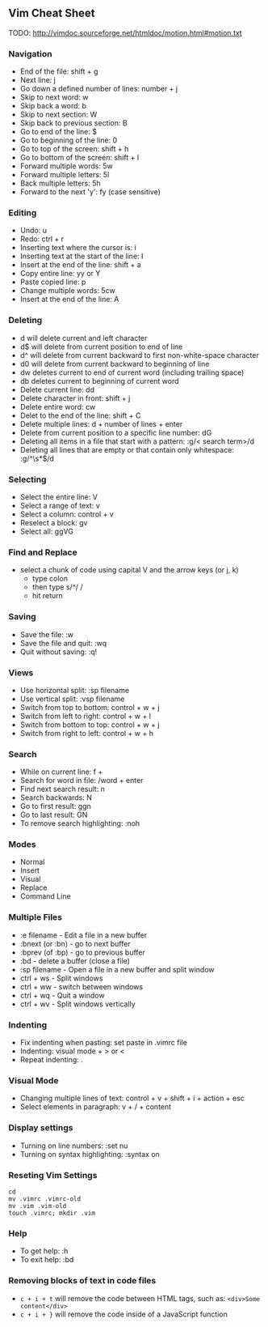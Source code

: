 ## Vim Cheat Sheet 

TODO: http://vimdoc.sourceforge.net/htmldoc/motion.html#motion.txt

### Navigation

- End of the file: shift + g
- Next line: j
- Go down a defined number of lines: number + j
- Skip to next word: w
- Skip back a word: b
- Skip to next section: W
- Skip back to previous section: B
- Go to end of the line: $
- Go to beginning of the line: 0
- Go to top of the screen: shift + h
- Go to bottom of the screen: shift + l
- Forward multiple words: 5w
- Forward multiple letters: 5l
- Back multiple letters: 5h
- Forward to the next 'y': fy (case sensitive)


### Editing 

- Undo: u
- Redo: ctrl + r
- Inserting text where the cursor is: i
- Inserting text at the start of the line: I
- Insert at the end of the line: shift + a
- Copy entire line: yy or Y
- Paste copied line: p
- Change multiple words: 5cw
- Insert at the end of the line: A


### Deleting

- d<leftArrow> will delete current and left character
- d$ will delete from current position to end of line
- d^ will delete from current backward to first non-white-space character
- d0 will delete from current backward to beginning of line
- dw deletes current to end of current word (including trailing space)
- db deletes current to beginning of current word
- Delete current line: dd
- Delete character in front: shift + j
- Delete entire word: cw
- Delet to the end of the line: shift + C
- Delete multiple lines: d + number of lines + enter
- Delete from current position to a specific line number: d<line number>G
- Deleting all items in a file that start with a pattern: :g/< search term>/d
- Deleting all lines that are empty or that contain only whitespace: :g/^\s*$/d


### Selecting

- Select the entire line: V
- Select a range of text: v
- Select a column: control + v
- Reselect a block: gv
- Select all: ggVG


### Find and Replace

- select a chunk of code using capital V and the arrow keys (or j, k)
	- type colon
	- then type s/^/   /
	- hit return


### Saving

- Save the file: :w
- Save the file and quit: :wq
- Quit without saving: :q!


### Views

- Use horizontal split: :sp filename
- Use vertical split: :vsp filename
- Switch from top to bottom: control + w + j
- Switch from left to right: control + w + l
- Switch from bottom to top: control + w + j
- Switch from right to left: control + w + h


### Search

- While on current line: f + <queried item>
- Search for word in file: /word + enter
- Find next search result: n
- Search backwards: N
- Go to first result: ggn
- Go to last result: GN
- To remove search highlighting: :noh


### Modes

- Normal
- Insert
- Visual
- Replace
- Command Line 


### Multiple Files

- :e filename - Edit a file in a new buffer
- :bnext (or :bn) - go to next buffer
- :bprev (of :bp) - go to previous buffer
- :bd - delete a buffer (close a file)
- :sp filename - Open a file in a new buffer and split window
- ctrl + ws - Split windows
- ctrl + ww - switch between windows
- ctrl + wq - Quit a window
- ctrl + wv - Split windows vertically


### Indenting

- Fix indenting when pasting: set paste in .vimrc file 
- Indenting: visual mode + > or <
- Repeat indenting: .


### Visual Mode

- Changing multiple lines of text: control + v + shift + i + action + esc
- Select elements in paragraph: v + / + content


### Display settings

- Turning on line numbers: :set nu
- Turning on syntax highlighting: :syntax on


### Reseting Vim Settings

```
cd
mv .vimrc .vimrc-old
mv .vim .vim-old
touch .vimrc; mkdir .vim
```

### Help

- To get help: :h <topic>
- To exit help: :bd


### Removing blocks of text in code files

- `c + i + t` will remove the code between HTML tags, such as: `<div>Some content</div>`
- `c + i + }` will remove the code inside of a JavaScript function
